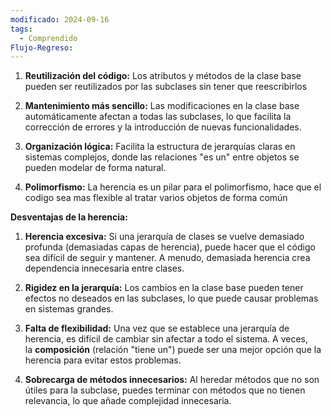 ```yaml
---
modificado: 2024-09-16
tags:
  - Comprendido
Flujo-Regreso:
---
```



1. **Reutilización del código:** Los atributos y métodos de la clase base pueden ser reutilizados por las subclases sin tener que reescribirlos
    
2. **Mantenimiento más sencillo:** Las modificaciones en la clase base automáticamente afectan a todas las subclases, lo que facilita la corrección de errores y la introducción de nuevas funcionalidades.
    
3. **Organización lógica:** Facilita la estructura de jerarquías claras en sistemas complejos, donde las relaciones "es un" entre objetos se pueden modelar de forma natural.
    
4. **Polimorfismo:** La herencia es un pilar para el polimorfismo, hace que el codigo sea mas flexible al tratar varios objetos de forma común
    

**Desventajas de la herencia:**

1. **Herencia excesiva:** Si una jerarquía de clases se vuelve demasiado profunda (demasiadas capas de herencia), puede hacer que el código sea difícil de seguir y mantener. A menudo, demasiada herencia crea dependencia innecesaria entre clases.
    
2. **Rigidez en la jerarquía:** Los cambios en la clase base pueden tener efectos no deseados en las subclases, lo que puede causar problemas en sistemas grandes.
    
3. **Falta de flexibilidad:** Una vez que se establece una jerarquía de herencia, es difícil de cambiar sin afectar a todo el sistema. A veces, la **composición** (relación "tiene un") puede ser una mejor opción que la herencia para evitar estos problemas.
    
4. **Sobrecarga de métodos innecesarios:** Al heredar métodos que no son útiles para la subclase, puedes terminar con métodos que no tienen relevancia, lo que añade complejidad innecesaria.


